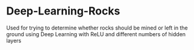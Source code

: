 # Deep-Learning-Rocks
Used for trying to determine whether rocks should be mined or left in the ground using Deep Learning with ReLU and different numbers of hidden layers
